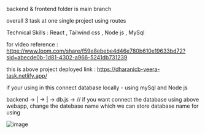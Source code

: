backend & frontend folder is main branch

overall 3 task at one single project using routes

Technical Skills : React , Tailwind css , Node js , MySql

for video reference : https://www.loom.com/share/f59e8ebebe4d46e780b610e19633bd72?sid=abecde0b-1d81-4302-a966-5241db731239

this is above project deployed link : https://dharanicb-veera-task.netlify.app/

if your using in this connect database locally - using mySql and Node js 

backend -> 
        | -> 
        | -> db.js -> // if you want connect the database using above webapp, change the datebase name which we can store database name for using  

![image](https://github.com/dharanicb98/veera_task_dharanicb/assets/166556890/d4c92422-358a-40c3-9776-75f855595b77)

